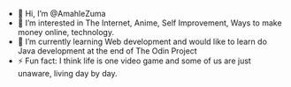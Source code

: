 - 👋 Hi, I’m @AmahleZuma
- 👀 I’m interested in The Internet, Anime, Self Improvement, Ways to make money online, technology.
- 🌱 I’m currently learning Web development and would like to learn do Java development at the end of The Odin Project
- ⚡ Fun fact: I think life is one video game and some of us are just unaware, living day by day.

